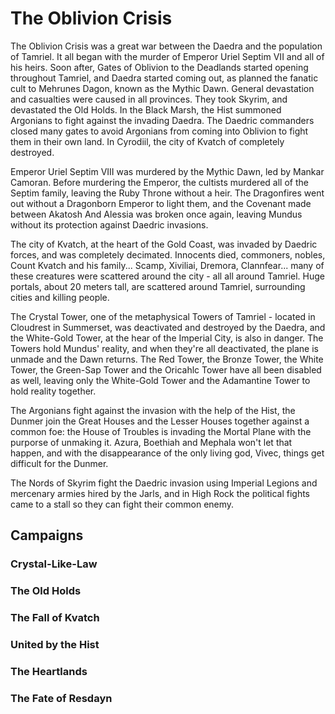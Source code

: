 <!-- @PageTitle: The Oblivion Crisis -->

# The Oblivion Crisis

The Oblivion Crisis was a great war between the Daedra and the population of Tamriel. It all began with the murder of Emperor Uriel Septim VII and all of his heirs. Soon after, Gates of Oblivion to the Deadlands started opening throughout Tamriel, and Daedra started coming out, as planned the fanatic cult to Mehrunes Dagon, known as the Mythic Dawn. General devastation and casualties were caused in all provinces. They took Skyrim, and devastated the Old Holds. In the Black Marsh, the Hist summoned Argonians to fight against the invading Daedra. The Daedric commanders closed many gates to avoid Argonians from coming into Oblivion to fight them in their own land. In Cyrodiil, the city of Kvatch of completely destroyed.

Emperor Uriel Septim VIII was murdered by the Mythic Dawn, led by Mankar Camoran. Before murdering the Emperor, the cultists murdered all of the Septim family, leaving the Ruby Throne without a heir. The Dragonfires went out without a Dragonborn Emperor to light them, and the Covenant made between Akatosh And Alessia was broken once again, leaving Mundus without its protection against Daedric invasions.

The city of Kvatch, at the heart of the Gold Coast, was invaded by Daedric forces, and was completely decimated. Innocents died, commoners, nobles, Count Kvatch and his family... Scamp, Xiviliai, Dremora, Clannfear... many of these creatures were scattered around the city - all all around Tamriel. Huge portals, about 20 meters tall, are scattered around Tamriel, surrounding cities and killing people.

The Crystal Tower, one of the metaphysical Towers of Tamriel - located in Cloudrest in Summerset, was deactivated and destroyed by the Daedra, and the White-Gold Tower, at the hear of the Imperial City, is also in danger. The Towers hold Mundus' reality, and when they're all deactivated, the plane is unmade and the Dawn returns. The Red Tower, the Bronze Tower, the White Tower, the Green-Sap Tower and the Oricahlc Tower have all been disabled as well, leaving only the White-Gold Tower and the Adamantine Tower to hold reality together.

The Argonians fight against the invasion with the help of the Hist, the Dunmer join the Great Houses and the Lesser Houses together against a common foe: the House of Troubles is invading the Mortal Plane with the purporse of unmaking it. Azura, Boethiah and Mephala won't let that happen, and with the disappearance of the only living god, Vivec, things get difficult for the Dunmer.

The Nords of Skyrim fight the Daedric invasion using Imperial Legions and mercenary armies hired by the Jarls, and in High Rock the political fights came to a stall so they can fight their common enemy.

## Campaigns
### Crystal-Like-Law
### The Old Holds
### The Fall of Kvatch
### United by the Hist
### The Heartlands
### The Fate of Resdayn
